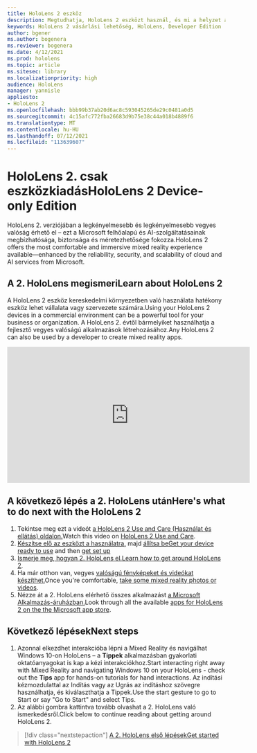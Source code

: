 ```yaml
---
title: HoloLens 2 eszköz
description: Megtudhatja, HoloLens 2 eszközt használ, és mi a helyzet a saját eszközének leszerzése után.
keywords: HoloLens 2 vásárlási lehetőség, HoloLens, Developer Edition
author: bgener
ms.author: bogenera
ms.reviewer: bogenera
ms.date: 4/12/2021
ms.prod: hololens
ms.topic: article
ms.sitesec: library
ms.localizationpriority: high
audience: HoloLens
manager: yannisle
appliesto:
- HoloLens 2
ms.openlocfilehash: bbb99b37ab20d6ac8c593045265de29c0481a0d5
ms.sourcegitcommit: 4c15afc772fba26683d9b75e38c44a018b4889f6
ms.translationtype: MT
ms.contentlocale: hu-HU
ms.lasthandoff: 07/12/2021
ms.locfileid: "113639607"
---
```

# <a name="hololens-2-device-only-edition"></a><span data-ttu-id="e6c06-104">HoloLens 2. csak eszközkiadás</span><span class="sxs-lookup"><span data-stu-id="e6c06-104">HoloLens 2 Device-only Edition</span></span>

<span data-ttu-id="e6c06-105">HoloLens 2. verziójában a legkényelmesebb és legkényelmesebb vegyes valóság érhető el – ezt a Microsoft felhőalapú és AI-szolgáltatásainak megbízhatósága, biztonsága és méretezhetősége fokozza.</span><span class="sxs-lookup"><span data-stu-id="e6c06-105">HoloLens 2 offers the most comfortable and immersive mixed reality experience available—enhanced by the reliability, security, and scalability of cloud and AI services from Microsoft.</span></span>

## <a name="learn-about-hololens-2"></a><span data-ttu-id="e6c06-106">A 2. HoloLens megismeri</span><span class="sxs-lookup"><span data-stu-id="e6c06-106">Learn about HoloLens 2</span></span>
<span data-ttu-id="e6c06-107">A HoloLens 2 eszköz kereskedelmi környezetben való használata hatékony eszköz lehet vállalata vagy szervezete számára.</span><span class="sxs-lookup"><span data-stu-id="e6c06-107">Using your HoloLens 2 devices in a commercial environment can be a powerful tool for your business or organization.</span></span> <span data-ttu-id="e6c06-108">A HoloLens 2. évtől bármelyiket használhatja a fejlesztő vegyes valóságú alkalmazások létrehozásához.</span><span class="sxs-lookup"><span data-stu-id="e6c06-108">Any HoloLens 2 can also be used by a developer to create mixed reality apps.</span></span>

<iframe width="560" height="315" src="https://www.youtube.com/embed/XwOnHqiNAeU" frameborder="0" allow="accelerometer; autoplay; clipboard-write; encrypted-media; gyroscope; picture-in-picture" allowfullscreen></iframe>

## <a name="heres-what-to-do-next-with-the-hololens-2"></a><span data-ttu-id="e6c06-109">A következő lépés a 2. HoloLens után</span><span class="sxs-lookup"><span data-stu-id="e6c06-109">Here's what to do next with the HoloLens 2</span></span>

1. <span data-ttu-id="e6c06-110">Tekintse meg ezt a videót [a HoloLens 2 Use and Care (Használat és ellátás) oldalon.](/hololens/hololens2-maintenance##HoloLens-2-Use-and-Care)</span><span class="sxs-lookup"><span data-stu-id="e6c06-110">Watch this video on [HoloLens 2 Use and Care](/hololens/hololens2-maintenance##HoloLens-2-Use-and-Care).</span></span>
1. <span data-ttu-id="e6c06-111">[Készítse elő az eszközt a használatra,](/hololens/hololens2-setup) majd [állítsa be](/hololens/hololens2-start)</span><span class="sxs-lookup"><span data-stu-id="e6c06-111">[Get your device ready to use](/hololens/hololens2-setup) and then [get set up](/hololens/hololens2-start)</span></span>
1. <span data-ttu-id="e6c06-112">[Ismerje meg, hogyan 2. HoloLens el.](/hololens/holographic-home)</span><span class="sxs-lookup"><span data-stu-id="e6c06-112">[Learn how to get around HoloLens 2](/hololens/holographic-home).</span></span>
1. <span data-ttu-id="e6c06-113">Ha már otthon van, vegyes [valóságú fényképeket és videókat készíthet.](/hololens/holographic-photos-and-videos)</span><span class="sxs-lookup"><span data-stu-id="e6c06-113">Once you're comfortable, [take some mixed reality photos or videos](/hololens/holographic-photos-and-videos).</span></span>
1. <span data-ttu-id="e6c06-114">Nézze át a 2. HoloLens elérhető összes alkalmazást [a Microsoft Alkalmazás-áruházban.](/hololens/holographic-store-apps)</span><span class="sxs-lookup"><span data-stu-id="e6c06-114">Look through all the available [apps for HoloLens 2 on the the Microsoft app store](/hololens/holographic-store-apps).</span></span>

## <a name="next-steps"></a><span data-ttu-id="e6c06-115">Következő lépések</span><span class="sxs-lookup"><span data-stu-id="e6c06-115">Next steps</span></span>

1. <span data-ttu-id="e6c06-116">Azonnal elkezdhet interakcióba lépni a Mixed Reality és navigálhat Windows 10-on HoloLens – a **Tippek** alkalmazásban gyakorlati oktatóanyagokat is kap a kézi interakciókhoz.</span><span class="sxs-lookup"><span data-stu-id="e6c06-116">Start interacting right away with Mixed Reality and navigating Windows 10 on your HoloLens - check out the **Tips** app for hands-on tutorials for hand interactions.</span></span> <span data-ttu-id="e6c06-117">Az indítási kézmozdulattal az Indítás vagy az Ugrás az indításhoz szövegre használhatja, és kiválaszthatja a Tippek.</span><span class="sxs-lookup"><span data-stu-id="e6c06-117">Use the start gesture to go to Start or say "Go to Start" and select Tips.</span></span>
1. <span data-ttu-id="e6c06-118">Az alábbi gombra kattintva tovább olvashat a 2. HoloLens való ismerkedésről.</span><span class="sxs-lookup"><span data-stu-id="e6c06-118">Click below to continue reading about getting around HoloLens 2.</span></span>

> [!div class="nextstepaction"]
> [<span data-ttu-id="e6c06-119">A 2. HoloLens első lépések</span><span class="sxs-lookup"><span data-stu-id="e6c06-119">Get started with HoloLens 2</span></span>](hololens2-basic-usage.md)